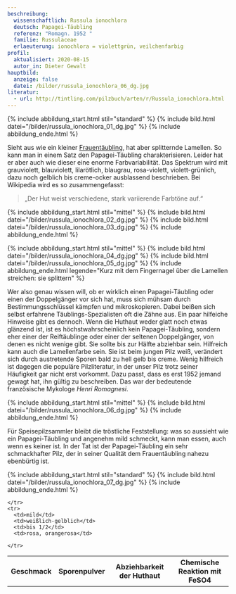 ```yaml
---
beschreibung:
  wissenschaftlich: Russula ionochlora
  deutsch: Papagei-Täubling
  referenz: "Romagn. 1952 "
  familie: Russulaceae
  erlaeuterung: ionochlora = violettgrün, veilchenfarbig
profil:
  aktualisiert: 2020-08-15
  autor_in: Dieter Gewalt
hauptbild:
  anzeige: false
  datei: /bilder/russula_ionochlora_06_dg.jpg
literatur:
  - url: http://tintling.com/pilzbuch/arten/r/Russula_ionochlora.html
---
```

{% include abbildung_start.html stil="standard" %}
{% include bild.html datei="/bilder/russula_ionochlora_01_dg.jpg" %}
{% include abbildung_ende.html %}

Sieht aus wie ein kleiner [Frauentäubling](/pilze/russula-cyanoxantha-frauentäubling), hat aber splitternde Lamellen. So kann man in einem Satz den Papagei-Täubling charakterisieren. Leider hat er aber auch wie dieser eine enorme Farbvariabilität. Das Spektrum wird mit grauviolett, blauviolett, lilarötlich, blaugrau, rosa-violett, violett-grünlich, dazu noch gelblich bis creme-ocker ausblassend beschrieben. Bei Wikipedia wird es so zusammengefasst:

> „Der Hut weist verschiedene, stark variierende Farbtöne auf.“

{% include abbildung_start.html stil="mittel" %}
{% include bild.html datei="/bilder/russula_ionochlora_02_dg.jpg" %}
{% include bild.html datei="/bilder/russula_ionochlora_03_dg.jpg" %}
{% include abbildung_ende.html %}

{% include abbildung_start.html stil="mittel" %}
{% include bild.html datei="/bilder/russula_ionochlora_04_dg.jpg" %}
{% include bild.html datei="/bilder/russula_ionochlora_05_dg.jpg" %}
{% include abbildung_ende.html legende="Kurz mit dem Fingernagel über die Lamellen streichen: sie splittern" %}

Wer also genau wissen will, ob er wirklich einen Papagei-Täubling oder einen der Doppelgänger vor sich hat, muss sich mühsam durch Bestimmungsschlüssel kämpfen und mikroskopieren. Dabei beißen sich selbst erfahrene Täublings-Spezialisten oft die Zähne aus. Ein paar hilfeiche Hinweise gibt es dennoch. Wenn die Huthaut weder glatt noch etwas glänzend ist, ist es höchstwahrscheinlich kein Papagei-Täubling, sondern eher einer der Reiftäublinge oder einer der seltenen Doppelgänger, von denen es nicht wenige gibt. Sie sollte bis zur Hälfte abziehbar sein. Hilfreich kann auch die Lamellenfarbe sein. Sie ist beim jungen Pilz weiß, verändert sich durch austretende Sporen bald zu hell gelb bis creme. Wenig hilfreich ist dagegen die populäre Pilzliteratur, in der unser Pilz trotz seiner Häufigkeit gar nicht erst vorkommt. Dazu passt, dass es erst 1952 jemand gewagt hat, ihn gültig zu beschreiben. Das war der bedeutende französische Mykologe *Henri Romagnesi*.

{% include abbildung_start.html stil="mittel" %}
{% include bild.html datei="/bilder/russula_ionochlora_06_dg.jpg" %}
{% include abbildung_ende.html %}

Für Speisepilzsammler bleibt die tröstliche Feststellung: was so aussieht wie ein Papagei-Täubling und angenehm mild schmeckt, kann man essen, auch wenn es keiner ist. In der Tat ist der Papagei-Täubling ein sehr schmackhafter Pilz, der in seiner Qualität dem Frauentäubling nahezu ebenbürtig ist.

{% include abbildung_start.html stil="standard" %}
{% include bild.html datei="/bilder/russula_ionochlora_07_dg.jpg" %}
{% include abbildung_ende.html %}


<div class="table-responsive">
  <table class="table taeubling">
    <tr>
      <th rowspan="2">Geschmack</th>
      <th rowspan="2">Sporenpulver</th>
      <th rowspan="2">Abziehbarkeit der Huthaut</th>
      <th colspan="3" class="text-center">Chemische Reaktion mit FeSO4</th>
    </tr>
    <tr>
      
      
    </tr>
    <tr>
      <td>mild</td>
      <td>weißlich-gelblich</td>
      <td>bis 1/2</td>
      <td>rosa, orangerosa</td>
       
    </tr>
  </table>
</div>

